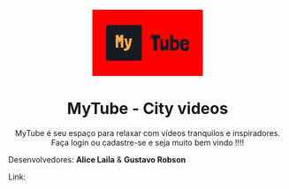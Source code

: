 <p align="center">
<img align="auto" width="200px" src="img/logo.png">
</p>
<h1 align="center"> MyTube - City videos </h1>

<p align="center" > MyTube é seu espaço para relaxar com vídeos tranquilos e inspiradores. <br> Faça login ou cadastre-se e seja muito bem vindo !!!! </p>

<p>Desenvolvedores: <b>Alice Laila</b> & <b>Gustavo Robson</b></p>
<p>Link:</p>
